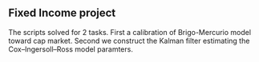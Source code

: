 ## Fixed Income project  
The scripts solved for 2 tasks. First a calibration of Brigo-Mercurio model toward cap market. Second we construct the Kalman filter estimating the Cox–Ingersoll–Ross model paramters.
